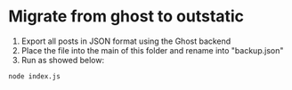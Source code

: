 # Migrate from ghost to outstatic

1. Export all posts in JSON format using the Ghost backend
2. Place the file into the main of this folder and rename into "backup.json"
3. Run as showed below:
```
node index.js
```

